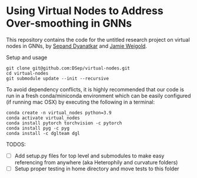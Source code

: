 # Using Virtual Nodes to Address Over-smoothing in GNNs

This repository contains the code for the untitled research project on virtual nodes in GNNs, by [Sepand Dyanatkar](https://github.com/DSep) and [Jamie Weigold](https://github.com/jweig0ld).

Setup and usage
```
git clone git@github.com:DSep/virtual-nodes.git
cd virtual-nodes
git submodule update --init --recursive
```

To avoid dependency conflicts, it is highly recommended that our code is run in a fresh conda/miniconda environment which can be easily configured (if running mac OSX) by executing the following in a terminal:

```
conda create -n virtual_nodes python=3.9
conda activate virtual_nodes
conda install pytorch torchvision -c pytorch
conda install pyg -c pyg
conda install -c dglteam dgl
```

TODOS:
- [ ] Add setup.py files for top level and submodules to make easy referencing from anywhere (aka Heterophily and curvature folders)
- [ ] Setup proper testing in home directory and move tests to this folder
